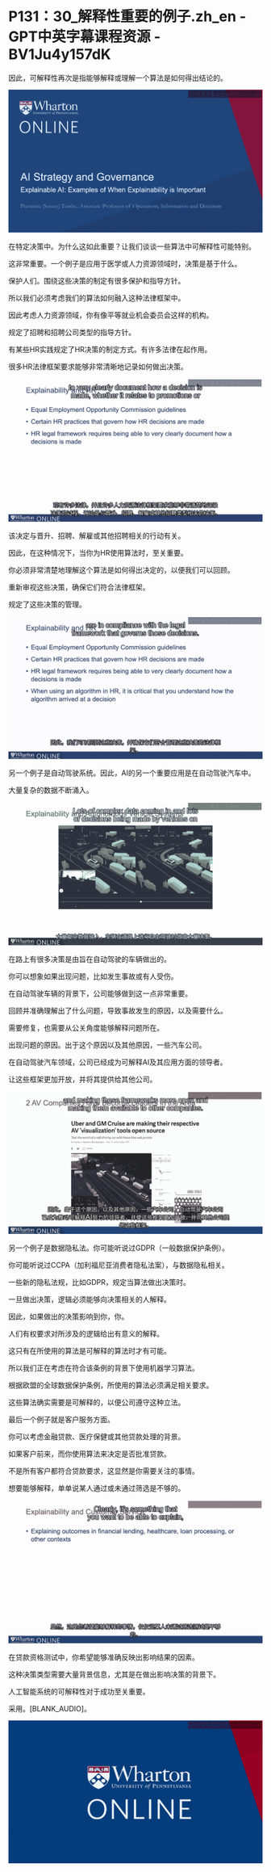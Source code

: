 # P131：30_解释性重要的例子.zh_en - GPT中英字幕课程资源 - BV1Ju4y157dK

因此，可解释性再次是指能够解释或理解一个算法是如何得出结论的。

![](img/f508e338ab31d54d28cfa1b890e6589b_1.png)

在特定决策中。为什么这如此重要？让我们谈谈一些算法中可解释性可能特别。

这非常重要。一个例子是应用于医学或人力资源领域时，决策是基于什么。

保护人们。围绕这些决策的制定有很多保护和指导方针。

所以我们必须考虑我们的算法如何融入这种法律框架中。

因此考虑人力资源领域，你有像平等就业机会委员会这样的机构。

规定了招聘和招聘公司类型的指导方针。

有某些HR实践规定了HR决策的制定方式。有许多法律在起作用。

很多HR法律框架要求能够非常清晰地记录如何做出决策。

![](img/f508e338ab31d54d28cfa1b890e6589b_3.png)

该决定与晋升、招聘、解雇或其他招聘相关的行动有关。

因此，在这种情况下，当你为HR使用算法时，至关重要。

你必须非常清楚地理解这个算法是如何得出决定的，以便我们可以回顾。

重新审视这些决策，确保它们符合法律框架。

规定了这些决策的管理。

![](img/f508e338ab31d54d28cfa1b890e6589b_5.png)

另一个例子是自动驾驶系统。因此，AI的另一个重要应用是在自动驾驶汽车中。

大量复杂的数据不断涌入。

![](img/f508e338ab31d54d28cfa1b890e6589b_7.png)

在路上有很多决策是由旨在自动驾驶的车辆做出的。

你可以想象如果出现问题，比如发生事故或有人受伤。

在自动驾驶车辆的背景下，公司能够做到这一点非常重要。

回顾并准确理解出了什么问题，导致事故发生的原因，以及需要什么。

需要修复，也需要从公关角度能够解释问题所在。

出现问题的原因。出于这个原因以及其他原因，一些汽车公司。

在自动驾驶汽车领域，公司已经成为可解释AI及其应用方面的领导者。

让这些框架更加开放，并将其提供给其他公司。

![](img/f508e338ab31d54d28cfa1b890e6589b_9.png)

另一个例子是数据隐私法。你可能听说过GDPR（一般数据保护条例）。

你可能听说过CCPA（加利福尼亚消费者隐私法案），与数据隐私相关。

一些新的隐私法规，比如GDPR，规定当算法做出决策时。

一旦做出决策，逻辑必须能够向决策相关的人解释。

因此，如果做出的决策影响到你，你。

人们有权要求对所涉及的逻辑给出有意义的解释。

这只有在所使用的算法是可解释的算法时才有可能。

所以我们正在考虑在符合该条例的背景下使用机器学习算法。

根据欧盟的全球数据保护条例，所使用的算法必须满足相关要求。

这些算法确实需要是可解释的，以便公司遵守这种立法。

最后一个例子就是客户服务方面。

你可以考虑金融贷款、医疗保健或其他贷款处理的背景。

如果客户前来，而你使用算法来决定是否批准贷款。

不是所有客户都符合贷款要求，这显然是你需要关注的事情。

想要能够解释，单单说某人通过或未通过筛选是不够的。

![](img/f508e338ab31d54d28cfa1b890e6589b_11.png)

在贷款资格测试中，你希望能够准确反映出影响结果的因素。

这种决策类型需要大量背景信息，尤其是在做出影响决策的背景下。

人工智能系统的可解释性对于成功至关重要。

采用。[BLANK_AUDIO]。

![](img/f508e338ab31d54d28cfa1b890e6589b_13.png)
